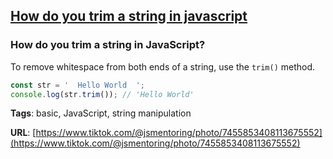 ## [How do you trim a string in javascript](#how-do-you-trim-a-string-in-javascript)

### How do you trim a string in JavaScript?

To remove whitespace from both ends of a string, use the `trim()` method.

```javascript
const str = '  Hello World  ';
console.log(str.trim()); // 'Hello World'
```

**Tags**: basic, JavaScript, string manipulation

**URL**: [https://www.tiktok.com/@jsmentoring/photo/7455853408113675552](https://www.tiktok.com/@jsmentoring/photo/7455853408113675552)
